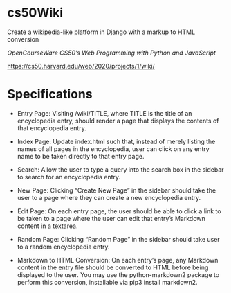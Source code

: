 

# cs50Wiki
Create a wikipedia-like platform in Django with a markup to HTML conversion


*OpenCourseWare CS50’s Web Programming with Python and JavaScript*

https://cs50.harvard.edu/web/2020/projects/1/wiki/


# Specifications

- Entry Page: Visiting /wiki/TITLE, where TITLE is the title of an encyclopedia entry, should render a page that displays the contents of that encyclopedia entry.

- Index Page: Update index.html such that, instead of merely listing the names of all pages in the encyclopedia, user can click on any entry name to be taken directly to that entry page.

- Search: Allow the user to type a query into the search box in the sidebar to search for an encyclopedia entry.

- New Page: Clicking “Create New Page” in the sidebar should take the user to a page where they can create a new encyclopedia entry.

- Edit Page: On each entry page, the user should be able to click a link to be taken to a page where the user can edit that entry’s Markdown content in a textarea.

- Random Page: Clicking “Random Page” in the sidebar should take user to a random encyclopedia entry.

- Markdown to HTML Conversion: On each entry’s page, any Markdown content in the entry file should be converted to HTML before being displayed to the user. You may use the python-markdown2 package to perform this conversion, installable via pip3 install markdown2.

